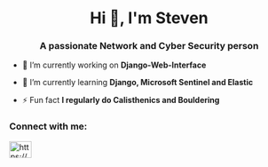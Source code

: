 <h1 align="center">Hi 👋, I'm Steven</h1>
<h3 align="center">A passionate Network and Cyber Security person</h3>

- 🔭 I’m currently working on **Django-Web-Interface**

- 🌱 I’m currently learning **Django, Microsoft Sentinel and Elastic**

- ⚡ Fun fact **I regularly do Calisthenics and Bouldering**

<h3 align="left">Connect with me:</h3>
<p align="left">
<a href="https://www.linkedin.com/in/steven-reeves-187730153/" target="blank"><img align="center" src="https://raw.githubusercontent.com/rahuldkjain/github-profile-readme-generator/master/src/images/icons/Social/linked-in-alt.svg" alt="https://www.linkedin.com/in/steven-reeves-187730153/" height="30" width="40" /></a>
</p>

